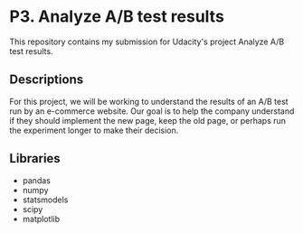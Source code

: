 # P3. Analyze A/B test results

This repository contains my submission for Udacity's project Analyze A/B test results.

## Descriptions

For this project, we will be working to understand the results of an A/B test run by an e-commerce website. 
Our goal is to help the company understand if they should implement the new page, keep the old page, 
or perhaps run the experiment longer to make their decision.

## Libraries

- pandas
- numpy
- statsmodels
- scipy
- matplotlib

